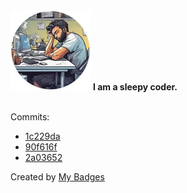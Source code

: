 <img src="https://github.com/my-badges/my-badges/blob/master/src/all-badges/time-of-commit/sleepy-coder.png?raw=true" alt="I am a sleepy coder." title="I am a sleepy coder." width="128">
<strong>I am a sleepy coder.</strong>
<br><br>

Commits:

- <a href="https://github.com/andrewjswan/EspHoMaTriXv2/commit/1c229da4209e03c2a24d99ed038f726275ccafbd">1c229da</a>
- <a href="https://github.com/andrewjswan/mediaportal-myvideo-importer/commit/90f616f4e81dbedbbf3573cb5a358e638472f673">90f616f</a>
- <a href="https://github.com/andrewjswan/MPE/commit/2a036528347e5b56938d885c3a6f237260c26f6e">2a03652</a>


Created by <a href="https://github.com/my-badges/my-badges">My Badges</a>